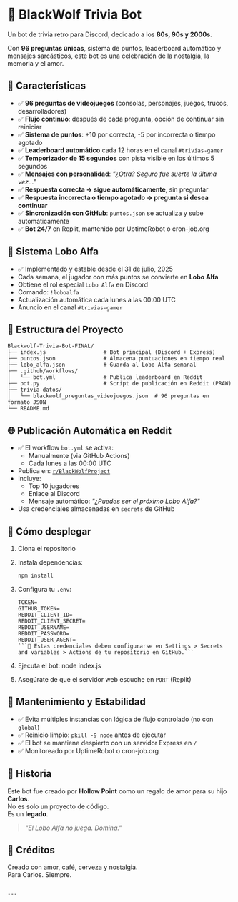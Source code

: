 # 🐺 BlackWolf Trivia Bot

Un bot de trivia retro para Discord, dedicado a los **80s, 90s y 2000s**.

Con **96 preguntas únicas**, sistema de puntos, leaderboard automático y mensajes sarcásticos, este bot es una celebración de la nostalgia, la memoria y el amor.

## 🧩 Características

- ✅ **96 preguntas de videojuegos** (consolas, personajes, juegos, trucos, desarrolladores)
- ✅ **Flujo continuo**: después de cada pregunta, opción de continuar sin reiniciar
- ✅ **Sistema de puntos**: +10 por correcta, -5 por incorrecta o tiempo agotado
- ✅ **Leaderboard automático** cada 12 horas en el canal `#trivias-gamer`
- ✅ **Temporizador de 15 segundos** con pista visible en los últimos 5 segundos
- ✅ **Mensajes con personalidad**: *"¿Otra? Seguro fue suerte la última vez..."*
- ✅ **Respuesta correcta → sigue automáticamente**, sin preguntar
- ✅ **Respuesta incorrecta o tiempo agotado → pregunta si desea continuar**
- ✅ **Sincronización con GitHub**: `puntos.json` se actualiza y sube automáticamente
- ✅ **Bot 24/7** en Replit, mantenido por UptimeRobot o cron-job.org

## 🐺 Sistema Lobo Alfa

- ✅ Implementado y estable desde el 31 de julio, 2025
- Cada semana, el jugador con más puntos se convierte en **Lobo Alfa**
- Obtiene el rol especial `Lobo Alfa` en Discord
- Comando: `!loboalfa`
- Actualización automática cada lunes a las 00:00 UTC
- Anuncio en el canal `#trivias-gamer`

## 📂 Estructura del Proyecto

```
Blackwolf-Trivia-Bot-FINAL/
├── index.js                  # Bot principal (Discord + Express)
├── puntos.json               # Almacena puntuaciones en tiempo real
├── lobo_alfa.json            # Guarda al Lobo Alfa semanal
├── .github/workflows/
│   └── bot.yml               # Publica leaderboard en Reddit
├── bot.py                    # Script de publicación en Reddit (PRAW)
├── trivia-datos/
│   └── blackwolf_preguntas_videojuegos.json  # 96 preguntas en formato JSON
└── README.md
```

## 🌐 Publicación Automática en Reddit

- ✅ El workflow `bot.yml` se activa:
  - Manualmente (via GitHub Actions)
  - Cada lunes a las 00:00 UTC
- Publica en: [`r/BlackWolfProject`](https://www.reddit.com/r/BlackWolfProject/)
- Incluye:
  - Top 10 jugadores
  - Enlace al Discord
  - Mensaje automático: *"¿Puedes ser el próximo Lobo Alfa?"*
- Usa credenciales almacenadas en `secrets` de GitHub

## 🚀 Cómo desplegar

1. Clona el repositorio
2. Instala dependencias:
   ```bash
   npm install
   ```
3. Configura tu `.env`:
  
   ```env
   TOKEN=
   GITHUB_TOKEN=
   REDDIT_CLIENT_ID=
   REDDIT_CLIENT_SECRET=
   REDDIT_USERNAME=
   REDDIT_PASSWORD=
   REDDIT_USER_AGENT=
   ```🔐 Estas credenciales deben configurarse en Settings > Secrets and variables > Actions de tu repositorio en GitHub.```

4. Ejecuta el bot:
   node index.js
   
5. Asegúrate de que el servidor web escuche en `PORT` (Replit)

## 🔄 Mantenimiento y Estabilidad

- ✅ Evita múltiples instancias con lógica de flujo controlado (no con `global`)
- ✅ Reinicio limpio: `pkill -9 node` antes de ejecutar
- ✅ El bot se mantiene despierto con un servidor Express en `/`
- ✅ Monitoreado por UptimeRobot o cron-job.org

## 📜 Historia

Este bot fue creado por **Hollow Point** como un regalo de amor para su hijo **Carlos**.  
No es solo un proyecto de código.  
Es un **legado**.

> *"El Lobo Alfa no juega. Domina."*

## 💌 Créditos

Creado con amor, café, cerveza y nostalgia.  
Para Carlos. Siempre.
```

---



